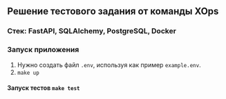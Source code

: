 ## Решение тестового задания от команды XOps
### Стек: FastAPI, SQLAlchemy, PostgreSQL, Docker
### Запуск приложения
1. Нужно создать файл `.env`, используя как пример `example.env`.
2. `make up`
#### Запуск тестов `make test`